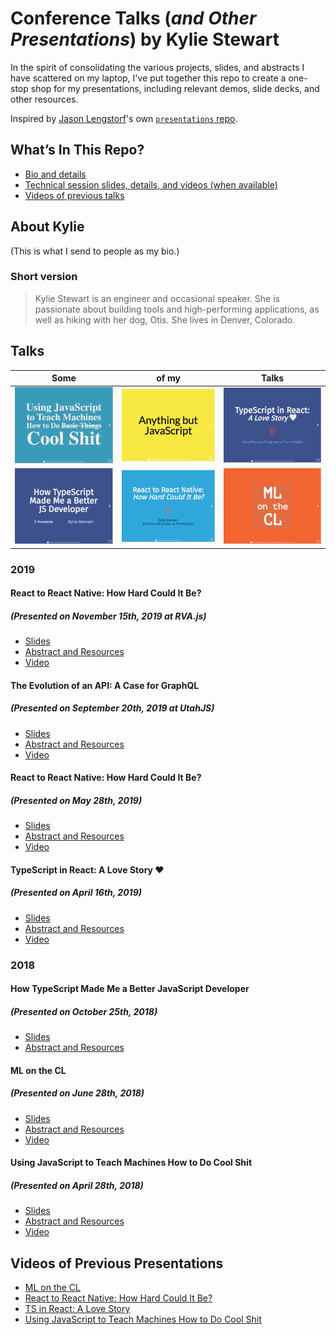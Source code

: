 # Conference Talks (_and Other Presentations_) by Kylie Stewart

In the spirit of consolidating the various projects, slides, and abstracts I have scattered on my laptop, I've put together this repo to create a one-stop shop for my presentations, including relevant demos, slide decks, and other resources.

Inspired by [Jason Lengstorf](hhttps://lengstorf.com/)'s own [`presentations` repo](https://github.com/jlengstorf/presentations/).

## What’s In This Repo?

- [Bio and details](#about-kylie)
- [Technical session slides, details, and videos (when available)](#talks)
- [Videos of previous talks](#videos-of-previous-presentations)

## About Kylie

(This is what I send to people as my bio.)

### Short version

> Kylie Stewart is an engineer and occasional speaker. She is passionate about building tools and high-performing applications, as well as hiking with her dog, Otis. She lives in Denver, Colorado.

<!-- ### Long version

>

-->

## Talks

| Some                                                                             | of my                                                      | Talks                                     |
| -------------------------------------------------------------------------------- | ---------------------------------------------------------- | ----------------------------------------- |
| ![machine-learning-with-javascript](/machine-learning-with-javascript/cover.png) | ![anything-but-js](/anything-but-js/cover.png)             | ![ts-in-react](/ts-in-react/cover.png)    |
| ![typescript-is-awesome](/typescript-is-awesome/cover.png)                       | ![react-to-react-native](/react-to-react-native/cover.png) | ![ml-on-the-cl](./ml-on-the-cl/cover.png) |

### 2019

#### React to React Native: How Hard Could It Be?

##### (Presented on November 15th, 2019 at RVA.js)

- [Slides]()
- [Abstract and Resources]()
- [Video]()

#### The Evolution of an API: A Case for GraphQL

##### (Presented on September 20th, 2019 at UtahJS)

- [Slides]()
- [Abstract and Resources]()
- [Video]()

#### React to React Native: How Hard Could It Be?

##### (Presented on May 28th, 2019)

- [Slides](./react-to-react-native/final.pdf)
- [Abstract and Resources](https://github.com/kale-stew/talks/tree/master/react-to-react-native)
- [Video][react-to-react-native]

#### TypeScript in React: A Love Story ❤️

##### (Presented on April 16th, 2019)

- [Slides](./ts-in-react/final.pdf)
- [Abstract and Resources](https://github.com/kale-stew/talks/tree/master/ts-in-react)
- [Video][ts-in-react]

### 2018

#### How TypeScript Made Me a Better JavaScript Developer

##### (Presented on October 25th, 2018)

- [Slides](./ts-is-awesome/final.pdf)
- [Abstract and Resources](https://github.com/kale-stew/talks/tree/master/ts-is-awesome)

#### ML on the CL

##### (Presented on June 28th, 2018)

- [Slides](./ml-on-the-cl/final.pdf)
- [Abstract and Resources](https://github.com/kale-stew/talks/tree/master/ml-on-the-cl)
- [Video](ml-on-the-cl)

#### Using JavaScript to Teach Machines How to Do Cool Shit

##### (Presented on April 28th, 2018)

- [Slides](./machine-learning-with-javascript/final.pdf)
- [Abstract and Resources](https://github.com/kale-stew/talks/tree/master/machine-learning-with-javascript)
- [Video][machine-learning-with-javascript]

## Videos of Previous Presentations

- [ML on the CL][ml-on-the-cl]
- [React to React Native: How Hard Could It Be?][react-to-react-native]
- [TS in React: A Love Story][ts-in-react]
- [Using JavaScript to Teach Machines How to Do Cool Shit][machine-learning-with-javascript]

<!-- Linkz -->

[machine-learning-with-javascript]: https://youtu.be/QaV7a64mUYE
[ml-on-the-cl]: https://youtu.be/MzrDy4s8MF8
[react-to-react-native]: https://youtu.be/87trwew9Hik?t=1587
[ts-in-react]: https://youtu.be/iBlGIS-UQsw?t=1638
